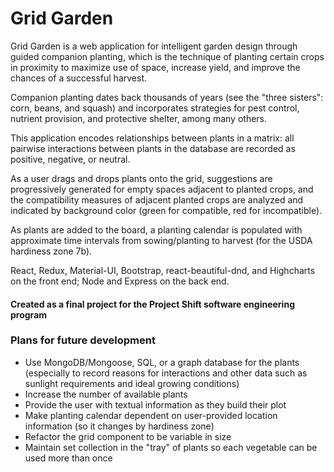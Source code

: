 # Grid Garden

Grid Garden is a web application for intelligent garden design through guided companion planting, which is the technique of planting certain crops in proximity to maximize use of space, increase yield, and improve the chances of a successful harvest. 

Companion planting dates back thousands of years (see the "three sisters": corn, beans, and squash) and incorporates strategies for pest control, nutrient provision, and protective shelter, among many others. 

This application encodes relationships between plants in a matrix: all pairwise interactions between plants in the database are recorded as positive, negative, or neutral. 

As a user drags and drops plants onto the grid, suggestions are progressively generated for empty spaces adjacent to planted crops, and the compatibility measures of adjacent planted crops are analyzed and indicated by background color (green for compatible, red for incompatible). 

As plants are added to the board, a planting calendar is populated with approximate time intervals from sowing/planting to harvest (for the USDA hardiness zone 7b). 

React, Redux, Material-UI, Bootstrap, react-beautiful-dnd, and Highcharts on the front end; Node and Express on the back end. 

#### Created as a final project for the Project Shift software engineering program

### Plans for future development 

* Use MongoDB/Mongoose, SQL, or a graph database for the plants (especially to record reasons for interactions and other data such as sunlight requirements and ideal growing conditions) 
* Increase the number of available plants 
* Provide the user with textual information as they build their plot 
* Make planting calendar dependent on user-provided location information (so it changes by hardiness zone) 
* Refactor the grid component to be variable in size 
* Maintain set collection in the "tray" of plants so each vegetable can be used more than once  
